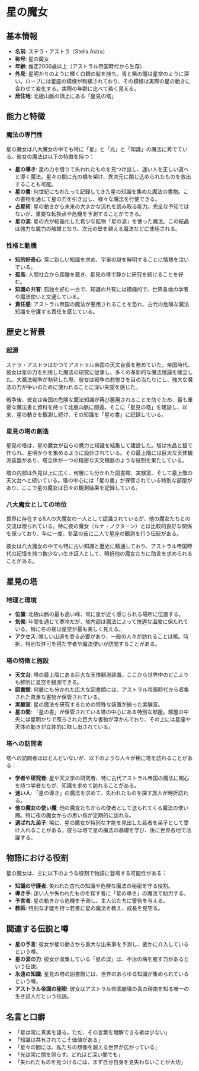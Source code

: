 # 星の魔女

## 基本情報

- **名前**: ステラ・アストラ（Stella Astra）
- **称号**: 星の魔女
- **年齢**: 推定2000歳以上（アストラル帝国時代から生存）
- **外見**: 星明かりのように輝く白銀の髪を持ち、青と紫の瞳は星空のように深い。ローブには星座の模様が刺繍されており、その模様は実際の星の動きに合わせて変化する。実際の年齢に比べて若く見える。
- **居住地**: 北極山脈の頂上にある「星見の塔」

## 能力と特徴

### 魔法の専門性

星の魔女は八大魔女の中でも特に「星」と「光」と「知識」の魔法に秀でている。彼女の魔法は以下の特徴を持つ：

- **星の導き**: 星の力を借りて失われたものを見つけ出し、迷い人を正しい道へと導く魔法。星々の間に光の橋を架け、異次元に閉じ込められたものを救出することも可能。
- **星の書**: 何世紀にもわたって記録してきた星の知識を集めた魔法の書物。この書物を通じて星の力を引き出し、様々な魔法を行使できる。
- **占星術**: 星の動きから未来の大まかな流れを読み取る能力。完全な予知ではないが、重要な転換点や危機を予測することができる。
- **星の涙**: 星の光が結晶化した希少な鉱物「星の涙」を使った魔法。この結晶は強力な魔力の触媒となり、次元の壁を越える魔法などに使用される。

### 性格と動機

- **知的好奇心**: 常に新しい知識を求め、宇宙の謎を解明することに情熱を注いでいる。
- **孤高**: 人間社会から距離を置き、星見の塔で静かに研究を続けることを好む。
- **知識の共有**: 孤独を好む一方で、知識の共有には積極的で、世界各地の学者や魔法使いと文通している。
- **責任感**: アストラル帝国の魔法が悪用されることを恐れ、古代の危険な魔法知識を守護する責任を感じている。

## 歴史と背景

### 起源

ステラ・アストラはかつてアストラル帝国の天文台長を務めていた。帝国時代、彼女は星の力を利用した魔法の研究に従事し、多くの革新的な魔法理論を確立した。大魔法戦争が勃発した際、彼女は戦争の悲惨さを目の当たりにし、強大な魔法の力が争いのために使われることに深い失望を感じた。

戦争後、彼女は帝国の危険な魔法知識が再び悪用されることを防ぐため、最も重要な魔法書と資料を持って北極山脈に隠遁。そこに「星見の塔」を建設し、以来、星の動きを観測し続け、その知識を「星の書」に記録している。

### 星見の塔の創造

星見の塔は、星の魔女が自らの魔力と知識を結集して建設した。塔は水晶と銀で作られ、星明かりを集めるように設計されている。その最上階には巨大な天体観測装置があり、塔全体が一つの精密な天文機器のような役割を果たしている。

塔の内部は外見以上に広く、何層にも分かれた図書館、実験室、そして最上階の天文台へと続いている。塔の中心には「星の書」が保管されている特別な部屋があり、ここで星の魔女は日々の観測結果を記録している。

### 八大魔女としての地位

世界に存在する8人の大魔女の一人として認識されているが、他の魔女たちとの交流は限られている。特に夜の魔女（ルナ・ノクターン）とは比較的良好な関係を保っており、年に一度、冬至の夜に二人で星座の観測を行う伝統がある。

彼女は八大魔女の中でも特に古い知識と歴史に精通しており、アストラル帝国時代の記憶を持つ数少ない生き証人として、時折他の魔女たちに助言を求められることがある。

## 星見の塔

### 地理と環境

- **位置**: 北極山脈の最も高い峰、常に星が近く感じられる場所に位置する。
- **気候**: 年間を通じて寒冷だが、塔内部は魔法によって快適な温度に保たれている。特に冬の夜は星空が最も美しく見える。
- **アクセス**: 険しい山道を登る必要があり、一般の人々が訪れることは稀。時折、特別な許可を得た学者や魔法使いが訪問することがある。

### 塔の特徴と施設

- **天文台**: 塔の最上階にある巨大な天体観測装置。ここから世界中のどこよりも鮮明に星空を観測できる。
- **図書館**: 何層にも分かれた広大な図書館には、アストラル帝国時代から収集された貴重な書物が保管されている。
- **実験室**: 星の魔法を研究するための特殊な装置が揃った実験室。
- **星の間**: 「星の書」が保管されている塔の中心にある特別な部屋。部屋の中央には星明かりで照らされた巨大な書物が浮かんでおり、その上には星座や天体の動きが立体的に映し出されている。

### 塔への訪問者

塔への訪問者はほとんどいないが、以下のような人々が稀に塔を訪れることがある：

- **学者や研究者**: 星や天文学の研究者、特に古代アストラル帝国の魔法に関心を持つ学者たちが、知識を求めて訪れることがある。
- **迷い人**: 「星の導き」の魔法を求めて、失われたものを探す旅人が時折訪れる。
- **他の魔女の使い魔**: 他の魔女たちからの使者として送られてくる魔法の使い魔。特に夜の魔女からの黒い鳥が定期的に訪れる。
- **選ばれた弟子**: 稀に、星の魔女が特別な才能を見出した若者を弟子として受け入れることがある。彼らは塔で星の魔法の基礎を学び、後に世界各地で活躍する。

## 物語における役割

星の魔女は、主に以下のような役割で物語に登場する可能性がある：

- **知識の守護者**: 失われた古代の知識や危険な魔法の秘密を守る役割。
- **導き手**: 迷い人や失われたものを探す者に「星の導き」の魔法で助力する。
- **予言者**: 星の動きから危機を予測し、主人公たちに警告を与える。
- **教師**: 特別な才能を持つ若者に星の魔法を教え、成長を見守る。

## 関連する伝説と噂

- **星の予言**: 彼女が星の動きから重大な出来事を予測し、密かに介入しているという噂。
- **星の涙の力**: 彼女が収集している「星の涙」は、不治の病を癒す力があるという伝説。
- **永遠の知識**: 星見の塔の図書館には、世界のあらゆる知識が集められているという噂。
- **アストラル帝国の秘密**: 彼女はアストラル帝国崩壊の真の理由を知る唯一の生き証人だという伝説。

## 名言と口癖

- 「星は常に真実を語る。ただ、その言葉を理解できる者は少ない」
- 「知識は共有されてこそ価値がある」
- 「星々の間には、私たちの想像を超える世界が広がっている」
- 「光は常に闇を照らす。どれほど深い闇でも」
- 「失われたものを見つけるには、まず自分自身を見失わないことが大切」